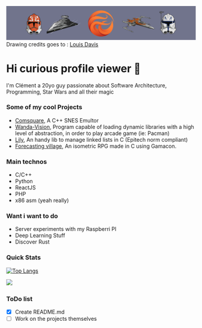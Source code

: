 ![My epic banner](assets/banner.png)
Drawing credits goes to : [Louis Davis](https://dribbble.com/lwdavisdesigns/)
# Hi curious profile viewer 👋

I'm Clément a 20yo guy passionate about Software Architecture, Programming, Star Wars and all their magic

### Some of my cool Projects
  - [Comsquare](https://github.com/AnonymusRaccoon/ComSquare), A C++ SNES Emultor
  - [Wanda-Vision](https://github.com/Octopus773/Wanda-Vision), Program capable of loading dynamic libraries with a high level of abstraction, in order to play arcade game (ie: Pacman)
  - [Lily](https://github.com/Octopus773/lily), An handy lib to manage linked lists in C (Epitech norm compliant)
  - [Forecasting village](https://github.com/AnonymusRaccoon/ForecastingVillage), An isometric RPG made in C using Gamacon.

### Main technos
  - C/C++
  - Python
  - ReactJS
  - PHP
  - x86 asm (yeah really)

### Want i want to do
  - Server experiments with my Raspberri PI
  - Deep Learning Stuff
  - Discover Rust

### Quick Stats

[![Top Langs](https://github-readme-stats.vercel.app/api/top-langs/?username=Octopus773&layout=compact)](https://github.com/anuraghazra/github-readme-stats)

![](https://komarev.com/ghpvc/?username=Octopus773&color=orange)


### ToDo list
  - [x] Create README.md
  - [ ] Work on the projects themselves

